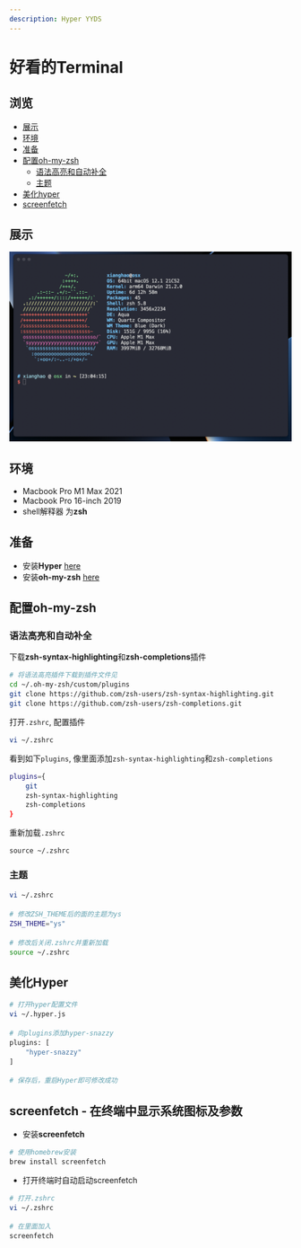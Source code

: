 ```yaml
---
description: Hyper YYDS
---
```


# 好看的Terminal

## 浏览

* [展示](#presentation)
* [环境](#environment)
* [准备](#preperation)
* [配置oh-my-zsh](#oh-my-zsh)
  * [语法高亮和自动补全](#oh-my-zsh-01)
  * [主题](#oh-my-zsh-02)
* [美化hyper](#hyper)
* [screenfetch](#sf)

## 展示<span id='presentation'></span>

![](../assets/01-hyper-01.png)

## 环境<span id='environment'></span>

* Macbook Pro M1 Max 2021
* Macbook Pro 16-inch 2019
* shell解释器 为**zsh**

## 准备<span id='preperation'></span>

* 安装**Hyper** [here](https://hyper.is)
* 安装**oh-my-zsh** [here](https://ohmyz.sh/#install)

## 配置oh-my-zsh<span id='oh-my-zsh'></span>

### 语法高亮和自动补全<span id='oh-my-zsh-01'></span>

下载**zsh-syntax-highlighting**和**zsh-completions**插件

```bash
# 将语法高亮插件下载到插件文件见
cd ~/.oh-my-zsh/custom/plugins
git clone https://github.com/zsh-users/zsh-syntax-highlighting.git
git clone https://github.com/zsh-users/zsh-completions.git
```

打开`.zshrc`, 配置插件

```bash
vi ~/.zshrc
```

看到如下`plugins`, 像里面添加`zsh-syntax-highlighting`和`zsh-completions`

```bash
plugins={
    git
    zsh-syntax-highlighting
    zsh-completions    
}
```

重新加载`.zshrc`

```
source ~/.zshrc
```

### 主题<span id='oh-my-zsh-02'></span>

```bash
vi ~/.zshrc

# 修改ZSH_THEME后的面的主题为ys
ZSH_THEME="ys"

# 修改后关闭.zshrc并重新加载
source ~/.zshrc
```

## 美化Hyper<span id='hyper'></span>

```bash
# 打开hyper配置文件
vi ~/.hyper.js

# 向plugins添加hyper-snazzy
plugins: [
    "hyper-snazzy"
]

# 保存后，重启Hyper即可修改成功
```

## screenfetch - 在终端中显示系统图标及参数<span id='sf'></span>

* 安装**screenfetch**

```sh
# 使用homebrew安装
brew install screenfetch
```

* 打开终端时自动启动screenfetch

```sh
# 打开.zshrc
vi ~/.zshrc

# 在里面加入
screenfetch
```

